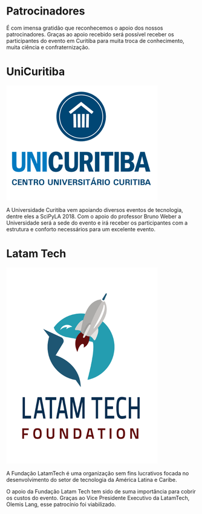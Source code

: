 # Patrocinadores

É com imensa gratidão que reconhecemos o apoio dos nossos patrocinadores. Graças ao apoio recebido será possível receber os participantes do evento em Curitiba para muita troca de conhecimento, muita ciência e confraternização.

# UniCuritiba

[![Logo da UniCuritiba](../../assets/img/logomarca_unicuritiba.png)](http://unicuritiba.edu.br/)

A Universidade Curitiba vem apoiando diversos eventos de tecnologia, dentre eles a SciPyLA 2018. Com o apoio do professor Bruno Weber a Universidade será a sede do evento e irá receber os participantes com a estrutura e conforto necessários para um excelente evento.


# Latam Tech

[![Logo da LatamTech](../../assets/img/logo_latan_tech.png)](http://latamtech.foundation/)

A Fundação LatamTech é uma organização sem fins lucrativos focada no desenvolvimento do setor de tecnologia da América Latina e Caribe.

O apoio da Fundação Latam Tech tem sido de suma importância para cobrir os custos do evento. Graças ao Vice Presidente Executivo da LatamTech, Olemis Lang, esse patrocínio foi viabilizado.